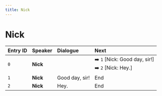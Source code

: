```yaml
---
title: Nick
---
```


# Nick


| Entry ID | Speaker | Dialogue | Next |
| :------- | :------ | :------- | :------------ |
| `0` | **Nick** |  | ➡️ `1` \[Nick: Good day, sir\!\]<br>➡️ `2` \[Nick: Hey\.\] |
| `1` | **Nick** | Good day, sir\! | End |
| `2` | **Nick** | Hey\. | End |

